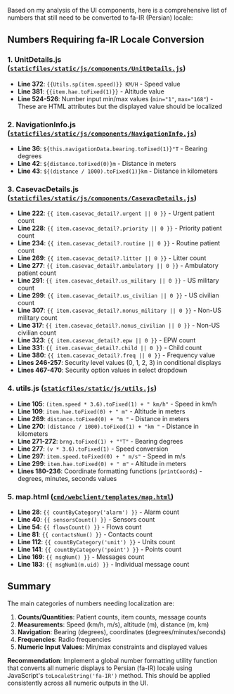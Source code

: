 Based on my analysis of the UI components, here is a comprehensive list of numbers that still need to be converted to fa-IR (Persian) locale:

## Numbers Requiring fa-IR Locale Conversion

### 1. **UnitDetails.js** ([`staticfiles/static/js/components/UnitDetails.js`](staticfiles/static/js/components/UnitDetails.js))

- **Line 372**: `{{Utils.sp(item.speed)}} KM/H` - Speed value
- **Line 381**: `{{item.hae.toFixed(1)}}` - Altitude value
- **Line 524-526**: Number input min/max values (`min="1"`, `max="168"`) - These are HTML attributes but the displayed value should be localized

### 2. **NavigationInfo.js** ([`staticfiles/static/js/components/NavigationInfo.js`](staticfiles/static/js/components/NavigationInfo.js))

- **Line 36**: `${this.navigationData.bearing.toFixed(1)}°T` - Bearing degrees
- **Line 42**: `${distance.toFixed(0)}m` - Distance in meters
- **Line 43**: `${(distance / 1000).toFixed(1)}km` - Distance in kilometers

### 3. **CasevacDetails.js** ([`staticfiles/static/js/components/CasevacDetails.js`](staticfiles/static/js/components/CasevacDetails.js))

- **Line 222**: `{{ item.casevac_detail?.urgent || 0 }}` - Urgent patient count
- **Line 228**: `{{ item.casevac_detail?.priority || 0 }}` - Priority patient count
- **Line 234**: `{{ item.casevac_detail?.routine || 0 }}` - Routine patient count
- **Line 269**: `{{ item.casevac_detail?.litter || 0 }}` - Litter count
- **Line 277**: `{{ item.casevac_detail?.ambulatory || 0 }}` - Ambulatory patient count
- **Line 291**: `{{ item.casevac_detail?.us_military || 0 }}` - US military count
- **Line 299**: `{{ item.casevac_detail?.us_civilian || 0 }}` - US civilian count
- **Line 307**: `{{ item.casevac_detail?.nonus_military || 0 }}` - Non-US military count
- **Line 317**: `{{ item.casevac_detail?.nonus_civilian || 0 }}` - Non-US civilian count
- **Line 323**: `{{ item.casevac_detail?.epw || 0 }}` - EPW count
- **Line 331**: `{{ item.casevac_detail?.child || 0 }}` - Child count
- **Line 380**: `{{ item.casevac_detail?.freq || 0 }}` - Frequency value
- **Lines 246-257**: Security level values (0, 1, 2, 3) in conditional displays
- **Lines 467-470**: Security option values in select dropdown

### 4. **utils.js** ([`staticfiles/static/js/utils.js`](staticfiles/static/js/utils.js))

- **Line 105**: `(item.speed * 3.6).toFixed(1) + " km/h"` - Speed in km/h
- **Line 109**: `item.hae.toFixed(0) + " m"` - Altitude in meters
- **Line 269**: `distance.toFixed(0) + "m "` - Distance in meters
- **Line 270**: `(distance / 1000).toFixed(1) + "km "` - Distance in kilometers
- **Line 271-272**: `brng.toFixed(1) + "°T"` - Bearing degrees
- **Line 277**: `(v * 3.6).toFixed(1)` - Speed conversion
- **Line 297**: `item.speed.toFixed(0) + " m/s"` - Speed in m/s
- **Line 299**: `item.hae.toFixed(0) + " m"` - Altitude in meters
- **Lines 180-236**: Coordinate formatting functions (`printCoords`) - degrees, minutes, seconds values

### 5. **map.html** ([`cmd/webclient/templates/map.html`](cmd/webclient/templates/map.html))

- **Line 28**: `{{ countByCategory('alarm') }}` - Alarm count
- **Line 40**: `{{ sensorsCount() }}` - Sensors count
- **Line 54**: `{{ flowsCount() }}` - Flows count
- **Line 81**: `{{ contactsNum() }}` - Contacts count
- **Line 112**: `{{ countByCategory('unit') }}` - Units count
- **Line 141**: `{{ countByCategory('point') }}` - Points count
- **Line 169**: `{{ msgNum() }}` - Messages count
- **Line 183**: `{{ msgNum1(m.uid) }}` - Individual message count

## Summary

The main categories of numbers needing localization are:

1. **Counts/Quantities**: Patient counts, item counts, message counts
2. **Measurements**: Speed (km/h, m/s), altitude (m), distance (m, km)
3. **Navigation**: Bearing (degrees), coordinates (degrees/minutes/seconds)
4. **Frequencies**: Radio frequencies
5. **Numeric Input Values**: Min/max constraints and displayed values

**Recommendation**: Implement a global number formatting utility function that converts all numeric displays to Persian (fa-IR) locale using JavaScript's `toLocaleString('fa-IR')` method. This should be applied consistently across all numeric outputs in the UI.
